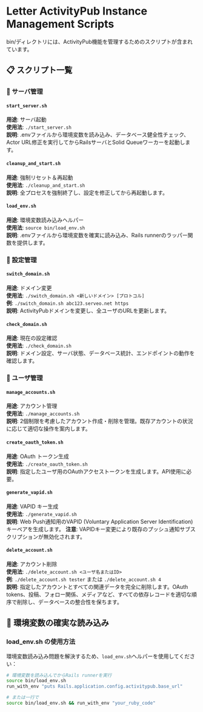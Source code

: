 # Letter ActivityPub Instance Management Scripts

bin/ディレクトリには、ActivityPub機能を管理するためのスクリプトが含まれています。

## 📋 スクリプト一覧

### 🚀 サーバ管理

#### `start_server.sh`
**用途**: サーバ起動  
**使用法**: `./start_server.sh`  
**説明**: .envファイルから環境変数を読み込み、データベース健全性チェック、Actor URL修正を実行してからRailsサーバとSolid Queueワーカーを起動します。

#### `cleanup_and_start.sh`
**用途**: 強制リセット＆再起動  
**使用法**: `./cleanup_and_start.sh`  
**説明**: 全プロセスを強制終了し、設定を修正してから再起動します。

#### `load_env.sh`
**用途**: 環境変数読み込みヘルパー  
**使用法**: `source bin/load_env.sh`  
**説明**: .envファイルから環境変数を確実に読み込み、Rails runnerのラッパー関数を提供します。

### 🔧 設定管理

#### `switch_domain.sh`
**用途**: ドメイン変更  
**使用法**: `./switch_domain.sh <新しいドメイン> [プロトコル]`  
**例**: `./switch_domain.sh abc123.serveo.net https`  
**説明**: ActivityPubドメインを変更し、全ユーザのURLを更新します。

#### `check_domain.sh`
**用途**: 現在の設定確認  
**使用法**: `./check_domain.sh`  
**説明**: ドメイン設定、サーバ状態、データベース統計、エンドポイントの動作を確認します。

### 👤 ユーザ管理

#### `manage_accounts.sh`
**用途**: アカウント管理  
**使用法**: `./manage_accounts.sh`  
**説明**: 2個制限を考慮したアカウント作成・削除を管理。既存アカウントの状況に応じて適切な操作を案内します。

#### `create_oauth_token.sh`
**用途**: OAuth トークン生成  
**使用法**: `./create_oauth_token.sh`  
**説明**: 指定したユーザ用のOAuthアクセストークンを生成します。API使用に必要。

#### `generate_vapid.sh`
**用途**: VAPID キー生成  
**使用法**: `./generate_vapid.sh`  
**説明**: Web Push通知用のVAPID (Voluntary Application Server Identification) キーペアを生成します。
**注意**: VAPIDキー変更により既存のプッシュ通知サブスクリプションが無効化されます。

#### `delete_account.sh`
**用途**: アカウント削除  
**使用法**: `./delete_account.sh <ユーザ名またはID>`  
**例**: `./delete_account.sh tester` または `./delete_account.sh 4`  
**説明**: 指定したアカウントとすべての関連データを完全に削除します。OAuth tokens、投稿、フォロー関係、メディアなど、すべての依存レコードを適切な順序で削除し、データベースの整合性を保ちます。

## 🔧 環境変数の確実な読み込み

### load_env.sh の使用方法

環境変数読み込み問題を解決するため、`load_env.sh`ヘルパーを使用してください：

```bash
# 環境変数を読み込んでからRails runnerを実行
source bin/load_env.sh
run_with_env "puts Rails.application.config.activitypub.base_url"

# または一行で
source bin/load_env.sh && run_with_env "your_ruby_code"
```
